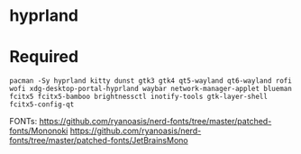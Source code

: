 # hyprland

# Required
```
pacman -Sy hyprland kitty dunst gtk3 gtk4 qt5-wayland qt6-wayland rofi wofi xdg-desktop-portal-hyprland waybar network-manager-applet blueman fcitx5 fcitx5-bamboo brightnessctl inotify-tools gtk-layer-shell fcitx5-config-qt
```

FONTs:
https://github.com/ryanoasis/nerd-fonts/tree/master/patched-fonts/Mononoki
https://github.com/ryanoasis/nerd-fonts/tree/master/patched-fonts/JetBrainsMono
